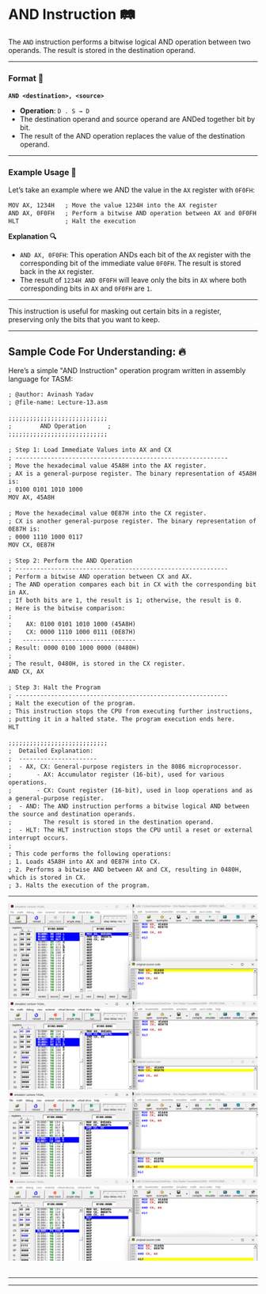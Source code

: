# **AND Instruction** 🛤️

The `AND` instruction performs a bitwise logical AND operation between two operands. The result is stored in the destination operand.

---

### Format 🔢

**`AND <destination>, <source>`**

- **Operation**: `D . S → D`
- The destination operand and source operand are ANDed together bit by bit.
- The result of the AND operation replaces the value of the destination operand.

---

### Example Usage 📘

Let’s take an example where we AND the value in the `AX` register with `0F0FH`:

```assembly
MOV AX, 1234H   ; Move the value 1234H into the AX register
AND AX, 0F0FH   ; Perform a bitwise AND operation between AX and 0F0FH
HLT             ; Halt the execution
```

**Explanation 🔍**

- `AND AX, 0F0FH`: This operation ANDs each bit of the `AX` register with the corresponding bit of the immediate value `0F0FH`. The result is stored back in the `AX` register.
- The result of `1234H AND 0F0FH` will leave only the bits in `AX` where both corresponding bits in `AX` and `0F0FH` are `1`.

---

This instruction is useful for masking out certain bits in a register, preserving only the bits that you want to keep.

---

## Sample Code For Understanding: 🔥

Here’s a simple "AND Instruction" operation program written in assembly language for TASM:

```assembly
; @author: Avinash Yadav
; @file-name: Lecture-13.asm

;;;;;;;;;;;;;;;;;;;;;;;;;;;;
;        AND Operation      ;
;;;;;;;;;;;;;;;;;;;;;;;;;;;;

; Step 1: Load Immediate Values into AX and CX
; ------------------------------------------------------------
; Move the hexadecimal value 45A8H into the AX register.
; AX is a general-purpose register. The binary representation of 45A8H is:
; 0100 0101 1010 1000
MOV AX, 45A8H

; Move the hexadecimal value 0E87H into the CX register.
; CX is another general-purpose register. The binary representation of 0E87H is:
; 0000 1110 1000 0117
MOV CX, 0E87H

; Step 2: Perform the AND Operation
; ------------------------------------------------------------
; Perform a bitwise AND operation between CX and AX.
; The AND operation compares each bit in CX with the corresponding bit in AX.
; If both bits are 1, the result is 1; otherwise, the result is 0.
; Here is the bitwise comparison:
;
;    AX: 0100 0101 1010 1000 (45A8H)
;    CX: 0000 1110 1000 0111 (0E87H)
;   --------------------------------
; Result: 0000 0100 1000 0000 (0480H)
;
; The result, 0480H, is stored in the CX register.
AND CX, AX

; Step 3: Halt the Program
; ------------------------------------------------------------
; Halt the execution of the program.
; This instruction stops the CPU from executing further instructions,
; putting it in a halted state. The program execution ends here.
HLT

;;;;;;;;;;;;;;;;;;;;;;;;;;;;
;  Detailed Explanation:
;  ----------------------
;  - AX, CX: General-purpose registers in the 8086 microprocessor.
;       - AX: Accumulator register (16-bit), used for various operations.
;       - CX: Count register (16-bit), used in loop operations and as a general-purpose register.
;  - AND: The AND instruction performs a bitwise logical AND between the source and destination operands.
;         The result is stored in the destination operand.
;  - HLT: The HLT instruction stops the CPU until a reset or external interrupt occurs.
;
; This code performs the following operations:
; 1. Loads 45A8H into AX and 0E87H into CX.
; 2. Performs a bitwise AND between AX and CX, resulting in 0480H, which is stored in CX.
; 3. Halts the execution of the program.
```

---

![AND Instruction](<./Assests/1AND Instruction.png>) <br>
![AND Instruction](<./Assests/2AND Instruction.png>) <br>
![AND Instruction](<./Assests/3AND Instruction.png>) <br>
![AND Instruction](<./Assests/4AND Instruction.png>) <br><br>

---

---
